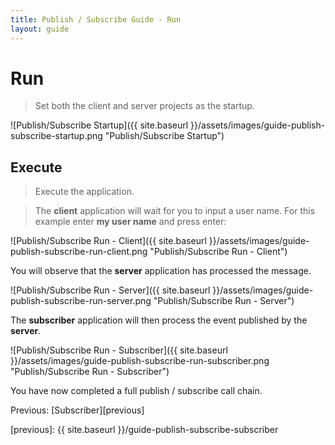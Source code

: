 ```yaml
---
title: Publish / Subscribe Guide - Run
layout: guide
---
```

<script src="{{ site.baseurl }}/assets/js/guide-publish-subscribe.js"></script>
<script>shuttle.guideData.selectedItemName = 'guide-publish-subscribe-run'</script>
# Run

> Set both the client and server projects as the startup.

![Publish/Subscribe Startup]({{ site.baseurl }}/assets/images/guide-publish-subscribe-startup.png "Publish/Subscribe Startup")

## Execute

> Execute the application.

> The **client** application will wait for you to input a user name.  For this example enter **my user name** and press enter:

![Publish/Subscribe Run - Client]({{ site.baseurl }}/assets/images/guide-publish-subscribe-run-client.png "Publish/Subscribe Run - Client")

<div class='alert alert-info'>You will observe that the <strong>server</strong> application has processed the message.</div>

![Publish/Subscribe Run - Server]({{ site.baseurl }}/assets/images/guide-publish-subscribe-run-server.png "Publish/Subscribe Run - Server")

<div class='alert alert-info'>The <strong>subscriber</strong> application will then process the event published by the <strong>server</strong>.</div>

![Publish/Subscribe Run - Subscriber]({{ site.baseurl }}/assets/images/guide-publish-subscribe-run-subscriber.png "Publish/Subscribe Run - Subscriber")

You have now completed a full publish / subscribe call chain.

Previous: [Subscriber][previous]

[previous]: {{ site.baseurl }}/guide-publish-subscribe-subscriber
